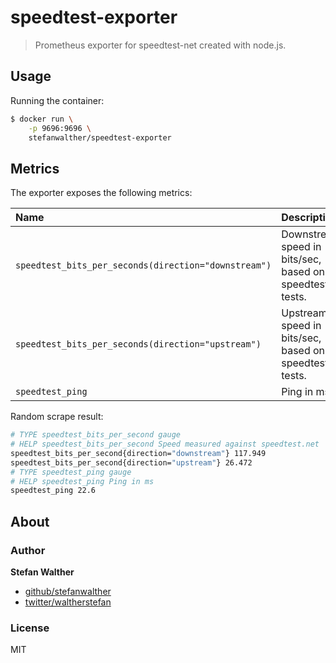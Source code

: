 # speedtest-exporter

> Prometheus exporter for speedtest-net created with node.js.

## Usage

Running the container:

```sh
$ docker run \
    -p 9696:9696 \
    stefanwalther/speedtest-exporter
```

## Metrics

The exporter exposes the following metrics:

| Name                                                   | Description                                                     |  Type |
|:-------------------------------------------------------|:----------------------------------------------------------------|:-----:|
| `speedtest_bits_per_seconds(direction="downstream")`   | Downstream speed in bits/sec, based on the speedtest.net tests. | gauge |
| `speedtest_bits_per_seconds(direction="upstream")`     | Upstream speed in bits/sec, based on the speedtest.net tests.   | gauge |
| `speedtest_ping`                                       | Ping in ms.                                                     | gauge |

Random scrape result:

```sh
# TYPE speedtest_bits_per_second gauge
# HELP speedtest_bits_per_second Speed measured against speedtest.net
speedtest_bits_per_second{direction="downstream"} 117.949
speedtest_bits_per_second{direction="upstream"} 26.472
# TYPE speedtest_ping gauge
# HELP speedtest_ping Ping in ms
speedtest_ping 22.6
```

## About

### Author
**Stefan Walther**

* [github/stefanwalther](https://github.com/stefanwalther)
* [twitter/waltherstefan](http://twitter.com/waltherstefan)

### License
MIT

